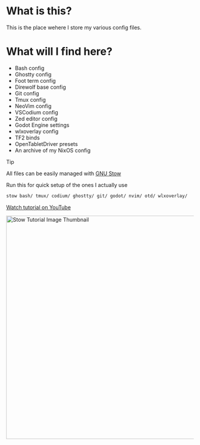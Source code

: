 # What is this?

This is the place wehere I store my various config files.

# What will I find here?

- Bash config
- Ghostty config
- Foot term config
- Direwolf base config
- Git config
- Tmux config
- NeoVim config
- VSCodium config
- Zed editor config
- Godot Engine settings
- wlxoverlay config
- TF2 binds
- OpenTabletDriver presets
- An archive of my NixOS config

> [!TIP]
> All files can be easily managed with [GNU Stow](https://www.gnu.org/software/stow/)
>
> Run this for quick setup of the ones I actually use
>```bash
>stow bash/ tmux/ codium/ ghostty/ git/ godot/ nvim/ otd/ wlxoverlay/
>```
> 
> [Watch tutorial on YouTube](https://youtu.be/y6XCebnB9gs)
> 
><a href="https://youtu.be/y6XCebnB9gs"><img src="https://img.youtube.com/vi/y6XCebnB9gs/maxresdefault.jpg" width="600" alt="Stow Tutorial Image Thumbnail"/></a>

